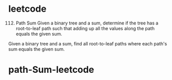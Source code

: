 # leetcode

112. Path Sum
Given a binary tree and a sum, determine if the tree has a root-to-leaf path such that adding up all the values along the path equals the given sum.


Given a binary tree and a sum, find all root-to-leaf paths where each path's sum equals the given sum.
# path-Sum-leetcode
